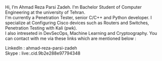  Hi, I’m Ahmad Reza Parsi Zadeh.
 I'm Bachelor Student of Computer Engineering at the university of Tehran.<br /> 
 I'm currently a Penetration Tester, senior C/C++ and Python developer.
 I specialize at Configuring Cisco devices such as Routers and Switches, Penetration Testing with Kali (pwk).<br />
 I also intreseted in DevSecOps, Machine Learning and Cryptoography.
 You can contact with me via these links which are mentioned below :
 
  LinkedIn : ahmad-reza-parsi-zadeh<br />
  Skype : live:.cid.9b2e288e97794348

<!---
Ahmad-Reza-UT/Ahmad-Reza-UT is a ✨ special ✨ repository because its `README.md` (this file) appears on your GitHub profile.
You can click the Preview link to take a look at your changes.
--->
